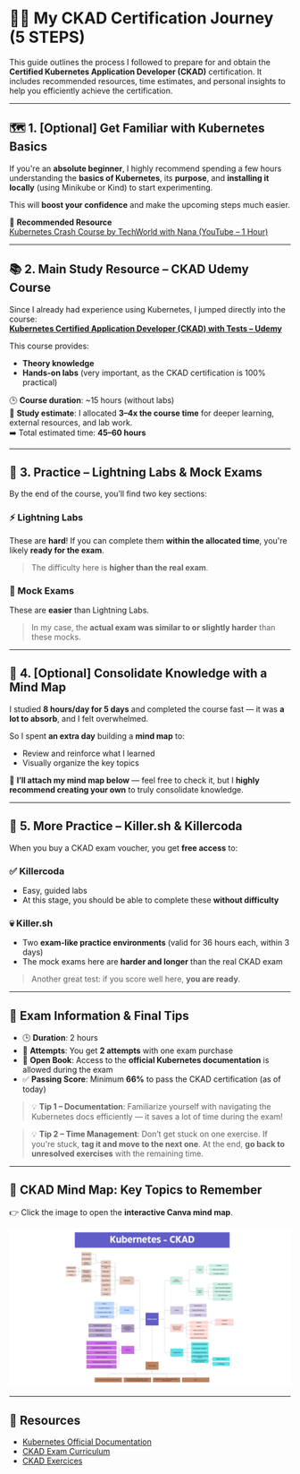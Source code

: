 # 🧑‍💻 My CKAD Certification Journey (5 STEPS)

This guide outlines the process I followed to prepare for and obtain the **Certified Kubernetes Application Developer (CKAD)** certification. It includes recommended resources, time estimates, and personal insights to help you efficiently achieve the certification.

---

## 🗺️ 1. [Optional] Get Familiar with Kubernetes Basics

If you're an **absolute beginner**, I highly recommend spending a few hours understanding the **basics of Kubernetes**, its **purpose**, and **installing it locally** (using Minikube or Kind) to start experimenting.

This will **boost your confidence** and make the upcoming steps much easier.

🎥 **Recommended Resource**  
[Kubernetes Crash Course by TechWorld with Nana (YouTube – 1 Hour)](https://www.youtube.com/watch?v=s_o8dwzRlu4)

---

## 📚 2. Main Study Resource – CKAD Udemy Course

Since I already had experience using Kubernetes, I jumped directly into the course:  
**[Kubernetes Certified Application Developer (CKAD) with Tests – Udemy](https://www.udemy.com/course/certified-kubernetes-application-developer/)**

This course provides:
- **Theory knowledge**
- **Hands-on labs** (very important, as the CKAD certification is 100% practical)

🕒 **Course duration**: ~15 hours (without labs)  
📅 **Study estimate**: I allocated **3–4x the course time** for deeper learning, external resources, and lab work.  
➡️ Total estimated time: **45–60 hours**

---

## 🧪 3. Practice – Lightning Labs & Mock Exams

By the end of the course, you’ll find two key sections:

### ⚡ Lightning Labs  
These are **hard**! If you can complete them **within the allocated time**, you're likely **ready for the exam**.  
> The difficulty here is **higher than the real exam**.

### 📝 Mock Exams  
These are **easier** than Lightning Labs.  
> In my case, the **actual exam was similar to or slightly harder** than these mocks.

---

## 🧠 4. [Optional] Consolidate Knowledge with a Mind Map

I studied **8 hours/day for 5 days** and completed the course fast — it was **a lot to absorb**, and I felt overwhelmed.

So I spent **an extra day** building a **mind map** to:
- Review and reinforce what I learned
- Visually organize the key topics

📎 **I’ll attach my mind map below** — feel free to check it, but I **highly recommend creating your own** to truly consolidate knowledge.

---

## 🔁 5. More Practice – Killer.sh & Killercoda

When you buy a CKAD exam voucher, you get **free access** to:

### ✅ Killercoda  
- Easy, guided labs  
- At this stage, you should be able to complete these **without difficulty**

### 💀 Killer.sh  
- Two **exam-like practice environments** (valid for 36 hours each, within 3 days)  
- The mock exams here are **harder and longer** than the real CKAD exam  
> Another great test: if you score well here, **you are ready**.

---

## 📝 Exam Information & Final Tips

- 🕒 **Duration**: 2 hours
- 🔁 **Attempts**: You get **2 attempts** with one exam purchase
- 📖 **Open Book**: Access to the **official Kubernetes documentation** is allowed during the exam
- ✅ **Passing Score**: Minimum **66%** to pass the CKAD certification (as of today)

> 💡 **Tip 1 – Documentation**: Familiarize yourself with navigating the Kubernetes docs efficiently — it saves a lot of time during the exam!

> 💡 **Tip 2 – Time Management**: Don’t get stuck on one exercise. If you're stuck, **tag it and move to the next one**. At the end, **go back to unresolved exercises** with the remaining time.


---

## 🧩 CKAD Mind Map: Key Topics to Remember
👉 Click the image to open the **interactive Canva mind map**.

[![CKAD Mind Map Preview](Kubernetes-CKAD.png)](https://www.canva.com/design/DAGhlTgE8Lc/qhVRvp2iNqfUYQBwhfxTqA/view)


---

## 📂 Resources

- [Kubernetes Official Documentation](https://kubernetes.io/docs/)
- [CKAD Exam Curriculum](https://github.com/cncf/curriculum)
- [CKAD Exercices](https://github.com/dgkanatsios/CKAD-exercises)
